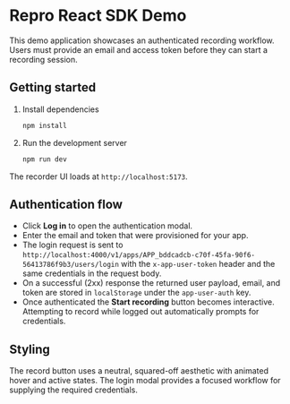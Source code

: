 # Repro React SDK Demo

This demo application showcases an authenticated recording workflow. Users must provide
an email and access token before they can start a recording session.

## Getting started

1. Install dependencies
   ```bash
   npm install
   ```
2. Run the development server
   ```bash
   npm run dev
   ```

The recorder UI loads at `http://localhost:5173`.

## Authentication flow

* Click **Log in** to open the authentication modal.
* Enter the email and token that were provisioned for your app.
* The login request is sent to `http://localhost:4000/v1/apps/APP_bddcadcb-c70f-45fa-90f6-56413786f9b3/users/login`
  with the `x-app-user-token` header and the same credentials in the request body.
* On a successful (2xx) response the returned user payload, email, and token are stored
  in `localStorage` under the `app-user-auth` key.
* Once authenticated the **Start recording** button becomes interactive. Attempting to
  record while logged out automatically prompts for credentials.

## Styling

The record button uses a neutral, squared-off aesthetic with animated hover and active
states. The login modal provides a focused workflow for supplying the required
credentials.
